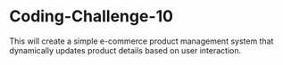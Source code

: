 # Coding-Challenge-10
This will create a simple e-commerce product management system that dynamically updates product details based on user interaction.
